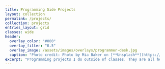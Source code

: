 ```yaml
---
title: Programming Side Projects
layout: collection
permalink: /projects/
collection: projects
entries_layout: grid
classes: wide
header:
  overlay_color: "#000"
  overlay_filter: "0.5"
  overlay_image: /assets/images/overlays/programmer-desk.jpg
  caption: "Photo credit: Photo by Mia Baker on [**Unsplash**](https://unsplash.com)"
excerpt: "Programming projects I do outside of classes. They are all hosted on my [GitHub](https://www.github.com/maiquynhtruong)"
---
```

